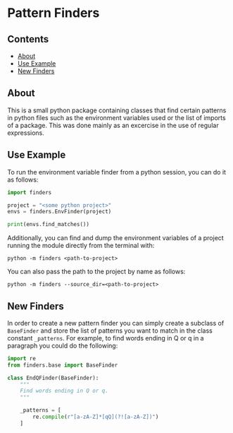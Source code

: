 # Pattern Finders

## Contents
* [About](#about)
* [Use Example](#use-example)
* [New Finders](#new-finders)


## About

This is a small python package containing classes that find certain patterns in
python files such as the environment variables used or the list of imports of
a package. This was done mainly as an excercise in the use of regular
expressions.

## Use Example
To run the environment variable finder from a python session, you can do it as
follows:
```python
import finders

project = "<some python project>"
envs = finders.EnvFinder(project)

print(envs.find_matches())
```

Additionally, you can find and dump the environment variables of a project running
the module directly from the terminal with:
```shell script
python -m finders <path-to-project>
```
You can also pass the path to the project by name as follows:
```shell
python -m finders --source_dir=<path-to-project>
```


## New Finders

In order to create a new pattern finder you can simply create a subclass of
`BaseFinder` and store the list of patterns you want to match in the class
constant `_patterns`. For example, to find words ending in Q or q in a
paragraph you could do the following:
```python
import re
from finders.base import BaseFinder

class EndQFinder(BaseFinder):
    """
    Find words ending in Q or q.
    """

    _patterns = [
        re.compile(r"[a-zA-Z]*[qQ](?![a-zA-Z])")
    ]

```
